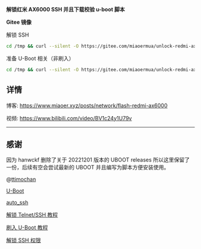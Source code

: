 **解锁红米 AX6000 SSH 并且下载校验 u-boot 脚本**

**Gitee 镜像**

解锁 SSH

```bash
cd /tmp && curl --silent -O https://gitee.com/miaoermua/unlock-redmi-ax6000/raw/main/cn/gitee/setup.sh && chmod +x setup.sh && ./setup.sh
```

准备 U-Boot 相关（非刷入）

```bash
cd /tmp && curl --silent -O https://gitee.com/miaoermua/unlock-redmi-ax6000/raw/main/cn/gitee/uboot.sh && chmod +x uboot.sh && ./uboot.sh
```

## 详情

博客: https://www.miaoer.xyz/posts/network/flash-redmi-ax6000

视频: https://www.bilibili.com/video/BV1c24y1U79v

***

## 感谢

因为 hanwckf 删除了关于 20221201 版本的 UBOOT releases 所以这里保留了一份，后续有空会尝试最新的 UBOOT 并且编写为脚本方便安装使用。

@[ttimochan](https://github.com/ttimochan)

[U-Boot](https://github.com/hanwckf/bl-mt798x)

[auto_ssh](https://github.com/lemoeo/AX6S/blob/main/auto_ssh.sh)

[解锁 Telnet/SSH 教程](https://qust.me/post/ax6000-shellclash)

[刷入 U-Boot 教程](https://www.right.com.cn/forum/thread-8265832-1-1.html)

[解锁 SSH 权限](https://www.right.com.cn/forum/thread-8253125-1-1.html)
